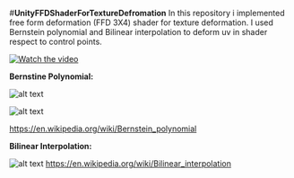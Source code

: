 #**UnityFFDShaderForTextureDefromation**
In this repository i implemented free form deformation (FFD 3X4) shader for texture deformation. 
I used Bernstein polynomial  and Bilinear interpolation to deform uv in shader respect to control points.

[![Watch the video](https://i.imgur.com/5Ubr2n2.jpeg)](https://youtu.be/fwVd9OBW89c)

**Bernstine Polynomial:**

![alt text](https://i.imgur.com/636rm15.jpeg)

![alt text](https://i.imgur.com/aDt3A90.jpg)

https://en.wikipedia.org/wiki/Bernstein_polynomial


**Bilinear Interpolation:**


![alt text](https://i.imgur.com/zFFJtuI.png)
https://en.wikipedia.org/wiki/Bilinear_interpolation
